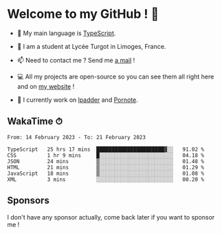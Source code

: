 # Welcome to my GitHub ! 🌃

- 🔭 My main language is [TypeScript](https://www.typescriptlang.org/).

- 🌱 I am a student at Lycée Turgot in Limoges, France.

- 📫 Need to contact me ? Send me <a href="mailto:mikkel@milescode.dev">a mail</a> !

- 💻 All my projects are open-source so you can see them all right here and on <a href="https://www.vexcited.ml">my website</a> !

- 👀 I currently work on [lpadder](https://github.com/Vexcited/lpadder) and [Pornote](https://github.com/Vexcited/Pornote).

## WakaTime ⏱

<!--START_SECTION:waka-->

```text
From: 14 February 2023 - To: 21 February 2023

TypeScript   25 hrs 17 mins  ██████████████████████▓░░   91.02 %
CSS          1 hr 9 mins     █░░░░░░░░░░░░░░░░░░░░░░░░   04.18 %
JSON         24 mins         ▒░░░░░░░░░░░░░░░░░░░░░░░░   01.48 %
HTML         21 mins         ▒░░░░░░░░░░░░░░░░░░░░░░░░   01.29 %
JavaScript   18 mins         ▒░░░░░░░░░░░░░░░░░░░░░░░░   01.08 %
XML          3 mins          ░░░░░░░░░░░░░░░░░░░░░░░░░   00.20 %
```

<!--END_SECTION:waka-->

## Sponsors

I don't have any sponsor actually, come back later if you want to sponsor me !
